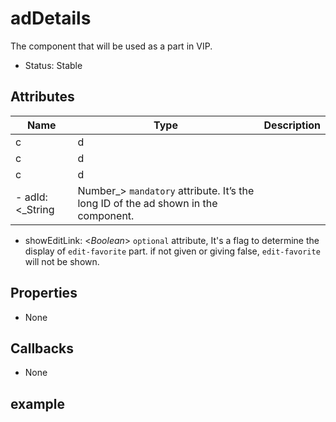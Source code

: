 # adDetails

The component that will be used as a part in VIP.

- Status: Stable

## Attributes

Name|Type|Description
---|---|---
c|d
c|d
c|d
- adId: <_String|Number_> `mandatory` attribute. It’s the long ID of the ad shown in the component.
- showEditLink: <_Boolean_> `optional` attribute, It's a flag to determine the display of `edit-favorite` part. if not given or giving false, `edit-favorite` will not be shown.

## Properties
- None

## Callbacks
- None

## example




